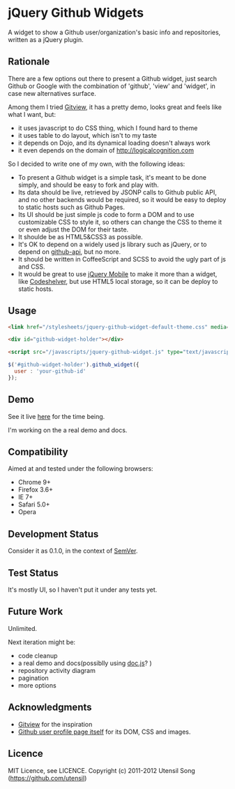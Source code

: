 jQuery Github Widgets
=======================

A widget to show a Github user/organization's basic info and repositories, written as a jQuery plugin.

Rationale
----------------------

There are a few options out there to present a Github widget, just search Github or Google with the combination of 'github', 'view' and 'widget', in case new alternatives surface.

Among them I tried [Gitview](https://github.com/bouchon/Gitview), it has a pretty demo, looks great and feels like what I want, but:

* it uses javascript to do CSS thing, which I found hard to theme
* it uses table to do layout, which isn't to my taste
* it depends on Dojo, and its dynamical loading doesn't always work
* it even depends on the domain of http://logicalcognition.com

So I decided to write one of my own, with the following ideas:

* To present a Github widget is a simple task, it's meant to be done simply, and should be easy to fork and play with.
* Its data should be live, retrieved by JSONP calls to Github public API, and no other backends would be required, so it would be easy to deploy to static hosts such as Github Pages.
* Its UI should be just simple js code to form a DOM and to use customizable CSS to style it, so others can change the CSS to theme it or even adjust the DOM for their taste.
* It shoulde be as HTML5&CSS3 as possible.
* It's OK to depend on a widely used js library such as jQuery, or to depend on [github-api](https://github.com/fitzgen/github-api), but no more.
* It should be written in CoffeeScript and SCSS to avoid the ugly part of js and CSS.
* It would be great to use [jQuery Mobile](http://jquerymobile.com/demos/) to make it more than a widget, like [Codeshelver](https://www.codeshelver.com/), but use HTML5 local storage, so it can be deploy to static hosts.

Usage
------

```html
<link href="/stylesheets/jquery-github-widget-default-theme.css" media="screen" rel="stylesheet" type="text/css">
```

```html
<div id="github-widget-holder"></div>
```

```html
<script src="/javascripts/jquery-github-widget.js" type="text/javascript"></script>
```

```js
$('#github-widget-holder').github_widget({
  user : 'your-github-id'
});
```

Demo
----------

See it live [here](http://utensil.github.com) for the time being.

I'm working on the a real demo and docs.

Compatibility
-----------------

Aimed at and tested under the following browsers:

* Chrome 9+
* Firefox 3.6+
* IE 7+
* Safari 5.0+
* Opera

Development Status
-------------------

Consider it as 0.1.0, in the context of [SemVer](http://semver.org/).

Test Status
--------------

It's mostly UI, so I haven't put it under any tests yet.

Future Work
--------------

Unlimited.

Next iteration might be:

* code cleanup
* a real demo and docs(possiblly using [doc.js](https://github.com/b-studios/doc.js)? )
* repository activity diagram
* pagination
* more options

Acknowledgments
-----------------

* [Gitview](https://github.com/bouchon/Gitview) for the inspiration
* [Github user profile page itself](https://github.com/utensil) for its DOM, CSS and images.

Licence
--------

MIT Licence, see LICENCE.
Copyright (c) 2011-2012 Utensil Song (https://github.com/utensil)




